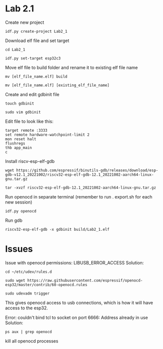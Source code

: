 # Lab 2.1
Create new project
```
idf.py create-project Lab2_1
```
Download elf file and set target
```
cd Lab2_1
```
```
idf.py set-target esp32c3
```
Move elf file to build folder and rename it to existing elf file name
```
mv [elf_file_name.elf] build
```
```
mv [elf_file_name.elf] [existing_elf_file_name]
```
Create and edit gdbinit file
```
touch gdbinit
```
```
sudo vim gdbinit
```
Edit file to look like this:
```
target remote :3333
set remote hardware-watchpoint-limit 2
mon reset halt
flushregs
thb app_main
c
```
Install riscv-esp-elf-gdb
```
wget https://github.com/espressif/binutils-gdb/releases/download/esp-gdb-v12.1_20221002/riscv32-esp-elf-gdb-12.1_20221002-aarch64-linux-gnu.tar.gz
```
```
tar -xvzf riscv32-esp-elf-gdb-12.1_20221002-aarch64-linux-gnu.tar.gz
```
Run openocd in separate terminal (remember to run . export.sh for each new session)
```
idf.py openocd
```
Run gdb
```
riscv32-esp-elf-gdb -x gdbinit build/Lab2_1.elf
```

# Issues
Issue with openocd permissions: LIBUSB_ERROR_ACCESS
Solution:
```
cd ~/etc/udev/rules.d
```
```
sudo wget https://raw.githubusercontent.com/espressif/openocd-esp32/master/contrib/60-openocd.rules 
```
```
sudo udevadm trigger
```
This gives openocd access to usb connections, which is how it will have access to the esp32.

Error: couldn't bind tcl to socket on port 6666: Address already in use
Solution:
```
ps aux | grep openocd
```
kill all openocd processes
